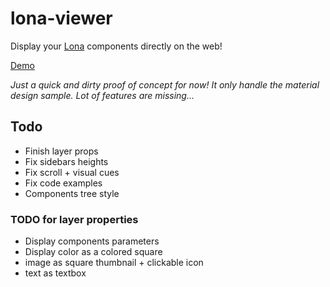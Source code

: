 # lona-viewer

Display your [Lona](https://github.com/airbnb/Lona) components directly on the web!

[Demo](https://guillaumesalles.github.io/lona-viewer/)

_Just a quick and dirty proof of concept for now! It only handle the material design sample. Lot of features are missing..._

## Todo

* Finish layer props
* Fix sidebars heights
* Fix scroll + visual cues
* Fix code examples
* Components tree style

### TODO for layer properties

* Display components parameters
* Display color as a colored square
* image as square thumbnail + clickable icon
* text as textbox
